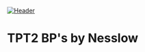 [![Header](https://raw.githubusercontent.com/Nesslow/TPT2/main/TPT2_Banner.PNG "Header")](https://www.perfecttower2.com/)
# TPT2 BP's by Nesslow
